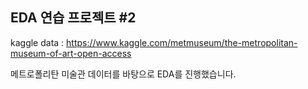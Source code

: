 ## EDA 연습 프로젝트 #2  

kaggle data : https://www.kaggle.com/metmuseum/the-metropolitan-museum-of-art-open-access  

메트로폴리탄 미술관 데이터를 바탕으로 EDA를 진행했습니다.

